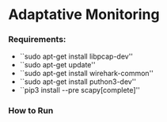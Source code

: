 # Adaptative Monitoring
### Requirements:
- ``sudo apt-get install libpcap-dev''
- ``sudo apt-get update''
- ``sudo apt-get install  wirehark-common''
- ``sudo apt-get install puthon3-dev''
- ``pip3 install --pre scapy[complete]''
### How to Run

